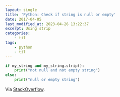 ```yaml
---
layout: single
title: 'Python: Check if string is null or empty'
date: 2017-04-05
last_modified_at: 2023-04-26 13:22:37
excerpt: Using strip
categories:
    - til
tags:
    - python
    - til
---
```


```python
if my_string and my_string.strip():
    print("not null and not empty string")
else:
    print("null or empty string")
```

Via [StackOverflow](https://stackoverflow.com/a/28433369/1257318).
